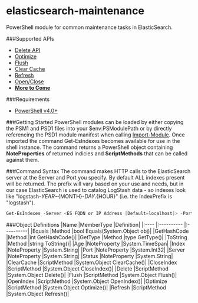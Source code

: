 elasticsearch-maintenance
=========================
PowerShell module for common maintenance tasks in ElasticSearch.


###Supported APIs
* [Delete API](http://www.elasticsearch.org/guide/en/elasticsearch/reference/current/docs-delete.html)
* [Optimize](http://www.elasticsearch.org/guide/en/elasticsearch/reference/current/indices-optimize.html)
* [Flush](http://www.elasticsearch.org/guide/en/elasticsearch/reference/current/indices-flush.html)
* [Clear Cache](http://www.elasticsearch.org/guide/en/elasticsearch/reference/current/indices-clearcache.html)
* [Refresh](http://www.elasticsearch.org/guide/en/elasticsearch/reference/current/indices-refresh.html)
* [Open/Close](http://www.elasticsearch.org/guide/en/elasticsearch/reference/current/indices-open-close.html)
* __[More to Come](http://www.elasticsearch.org/guide/en/elasticsearch/reference/current/indices.html)__


###Requirements
* [PowerShell v4.0+](http://www.microsoft.com/en-us/download/details.aspx?id=40855)


###Getting Started
PowerShell modules can be loaded by either copying the PSM1 and PSD1 files into your $env:PSModulePath or by directly referencing the PSD1 module manifest when calling [Import-Module](http://technet.microsoft.com/en-us/library/hh849725.aspx). Once imported the command Get-EsIndexes becomes available for use in the shell instance. The command returns a PowerShell object containing __NoteProperties__ of returned indicies and __ScriptMethods__ that can be called against them.


###Command Syntax
The command makes HTTP calls to the ElasticSearch server at the Server and Port you specify. By default ALL indexes present will be returned. The prefix will vary based on your use and needs, but in our case ElasticSearch is used to catalog LogStash data - so indexes look like "logstash-${YEAR}-${MONTH}-${DAY}.${HOUR}" (i.e. the IndexPrefix is "logstash").

```powershell
Get-EsIndexes -Server <ES FQDN or IP Address [Default=localhost]> -Port <ES Port [Default=9200]> -IndexPrefix <ES Index Prefix [Default=.*]>
```


###Object Definitions
|Name        |MemberType   |Definition|
|:----        |:----------   |:----------|
|Equals      |Method       |bool Equals(System.Object obj)|
|GetHashCode |Method       |int GetHashCode()|
|GetType     |Method       |type GetType()|
|ToString    |Method       |string ToString()|
|Age         |NoteProperty |System.TimeSpan|
|Index       |NoteProperty |System.String|
|Port        |NoteProperty |System.Int32|
|Server      |NoteProperty |System.String|
|Status      |NoteProperty |System.String|
|ClearCache  |ScriptMethod |System.Object ClearCache()|
|CloseIndex  |ScriptMethod |System.Object CloseIndex()|
|Delete      |ScriptMethod |System.Object Delete()|
|Flush       |ScriptMethod |System.Object Flush()|
|OpenIndex   |ScriptMethod |System.Object OpenIndex()|
|Optimize    |ScriptMethod |System.Object Optimize()|
|Refresh     |ScriptMethod |System.Object Refresh()|
